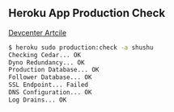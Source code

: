 ## Heroku App Production Check

[Devcenter Artcile](https://devcenter.heroku.com/articles/maximizing-availability)

```bash
$ heroku sudo production:check -a shushu
Checking Cedar... OK
Dyno Redundancy... OK
Production Database... OK
Follower Database... OK
SSL Endpoint... Failed
DNS Configuration... OK
Log Drains... OK
```
